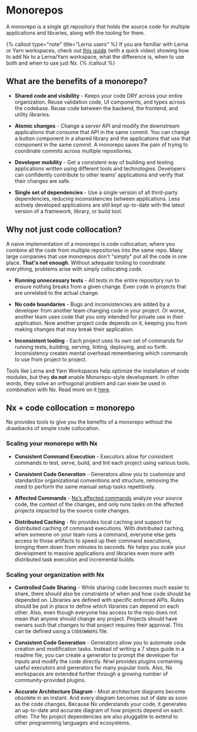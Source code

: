 # Monorepos

A monorepo is a single git repository that holds the source code for multiple applications and libraries, along with the tooling for them.

{% callout type="note" title="Lerna users" %}
If you are familiar with Lerna or Yarn workspaces, check out [this guide](/recipes/adopting-nx/lerna-and-nx) (with a quick video) showing how to add Nx to a Lerna/Yarn workspace, what the difference is, when to use both and when to use just Nx.
{% /callout %}

## What are the benefits of a monorepo?

- **Shared code and visibility** - Keeps your code DRY across your entire organization. Reuse validation code, UI components, and types across the codebase. Reuse code between the backend, the frontend, and utility libraries.

- **Atomic changes** - Change a server API and modify the downstream applications that consume that API in the same commit. You can change a button component in a shared library and the applications that use that component in the same commit. A monorepo saves the pain of trying to coordinate commits across multiple repositories.

- **Developer mobility** - Get a consistent way of building and testing applications written using different tools and technologies. Developers can confidently contribute to other teams’ applications and verify that their changes are safe.

- **Single set of dependencies** - Use a single version of all third-party dependencies, reducing inconsistencies between applications. Less actively developed applications are still kept up-to-date with the latest version of a framework, library, or build tool.

## Why not just code collocation?

A naive implementation of a monorepo is code collocation, where you combine all the code from multiple repositories into the same repo. Many large companies that use monorepos don't "simply" put all the code in one place. **That's not enough**. Without adequate tooling to coordinate everything, problems arise with simply collocating code.

- **Running unnecessary tests** - All tests in the entire repository run to ensure nothing breaks from a given change. Even code in projects that are unrelated to the actual change.

- **No code boundaries** - Bugs and inconsistencies are added by a developer from another team changing code in your project. Or worse, another team uses code that you only intended for private use in their application. Now another project code depends on it, keeping you from making changes that may break their application.

- **Inconsistent tooling** - Each project uses its own set of commands for running tests, building, serving, linting, deploying, and so forth. Inconsistency creates mental overhead remembering which commands to use from project to project.

Tools like Lerna and Yarn Workspaces help optimize the installation of node modules, but they **do not** enable Monorepo-style development. In other words, they solve an orthogonal problem and can even be used in combination with Nx. Read more on it [here](https://blog.nrwl.io/why-you-should-switch-from-lerna-to-nx-463bcaf6821).

## Nx + code collocation = monorepo

Nx provides tools to give you the benefits of a monorepo without the drawbacks of simple code collocation.

### Scaling your monorepo with Nx

- **Consistent Command Execution** - Executors allow for consistent commands to test, serve, build, and lint each project using various tools.

- **Consistent Code Generation** - Generators allow you to customize and standardize organizational conventions and structure, removing the need to perform the same manual setup tasks repetitively.

- **Affected Commands** - [Nx’s affected commands](/packages/nx/documents/affected) analyze your source code, the context of the changes, and only runs tasks on the affected projects impacted by the source code changes.

- **Distributed Caching** - Nx provides local caching and support for distributed caching of command executions. With distributed caching, when someone on your team runs a command, everyone else gets access to those artifacts to speed up their command executions, bringing them down from minutes to seconds. Nx helps you scale your development to massive applications and libraries even more with distributed task execution and incremental builds.

### Scaling your organization with Nx

- **Controlled Code Sharing** - While sharing code becomes much easier to share, there should also be constraints of when and how code should be depended on. Libraries are defined with specific enforced APIs. Rules should be put in place to define which libraries can depend on each other. Also, even though everyone has access to the repo does not mean that anyone should change any project. Projects should have owners such that changes to that project requires their approval. This can be defined using a `CODEOWNERS` file.

- **Consistent Code Generation** - Generators allow you to automate code creation and modification tasks. Instead of writing a 7 steps guide in a readme file, you can create a generator to prompt the developer for inputs and modify the code directly. Nrwl provides plugins containing useful executors and generators for many popular tools. Also, Nx workspaces are extended further through a growing number of community-provided plugins.

- **Accurate Architecture Diagram** - Most architecture diagrams become obsolete in an instant. And every diagram becomes out of date as soon as the code changes. Because Nx understands your code, it generates an up-to-date and accurate diagram of how projects depend on each other. The Nx project dependencies are also pluggable to extend to other programming languages and ecosystems.
